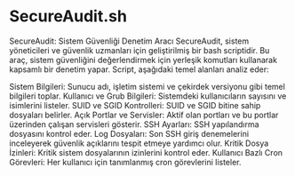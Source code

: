 # SecureAudit.sh
SecureAudit: Sistem Güvenliği Denetim Aracı
SecureAudit, sistem yöneticileri ve güvenlik uzmanları için geliştirilmiş bir bash scriptidir. Bu araç, sistem güvenliğini değerlendirmek için yerleşik komutları kullanarak kapsamlı bir denetim yapar. Script, aşağıdaki temel alanları analiz eder:

Sistem Bilgileri: Sunucu adı, işletim sistemi ve çekirdek versiyonu gibi temel bilgileri toplar.
Kullanıcı ve Grub Bilgileri: Sistemdeki kullanıcıların sayısını ve isimlerini listeler.
SUID ve SGID Kontrolleri: SUID ve SGID bitine sahip dosyaları belirler.
Açık Portlar ve Servisler: Aktif olan portları ve bu portlar üzerinden çalışan servisleri gösterir.
SSH Ayarları: SSH yapılandırma dosyasını kontrol eder.
Log Dosyaları: Son SSH giriş denemelerini inceleyerek güvenlik açıklarını tespit etmeye yardımcı olur.
Kritik Dosya İzinleri: Kritik sistem dosyalarının izinlerini kontrol eder.
Kullanıcı Bazlı Cron Görevleri: Her kullanıcı için tanımlanmış cron görevlerini listeler.
